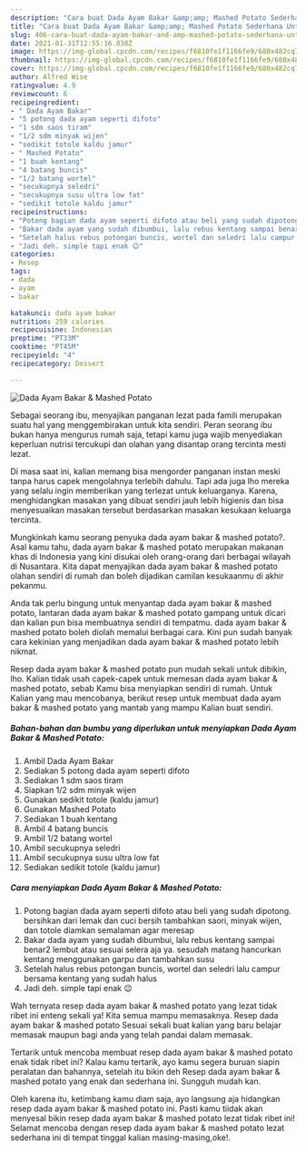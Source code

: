 ```yaml
---
description: "Cara buat Dada Ayam Bakar &amp;amp; Mashed Potato Sederhana Untuk Jualan"
title: "Cara buat Dada Ayam Bakar &amp;amp; Mashed Potato Sederhana Untuk Jualan"
slug: 406-cara-buat-dada-ayam-bakar-and-amp-mashed-potato-sederhana-untuk-jualan
date: 2021-01-31T12:55:16.838Z
image: https://img-global.cpcdn.com/recipes/f6810fe1f1166fe9/680x482cq70/dada-ayam-bakar-mashed-potato-foto-resep-utama.jpg
thumbnail: https://img-global.cpcdn.com/recipes/f6810fe1f1166fe9/680x482cq70/dada-ayam-bakar-mashed-potato-foto-resep-utama.jpg
cover: https://img-global.cpcdn.com/recipes/f6810fe1f1166fe9/680x482cq70/dada-ayam-bakar-mashed-potato-foto-resep-utama.jpg
author: Alfred Wise
ratingvalue: 4.9
reviewcount: 6
recipeingredient:
- " Dada Ayam Bakar"
- "5 potong dada ayam seperti difoto"
- "1 sdm saos tiram"
- "1/2 sdm minyak wijen"
- "sedikit totole kaldu jamur"
- " Mashed Potato"
- "1 buah kentang"
- "4 batang buncis"
- "1/2 batang wortel"
- "secukupnya seledri"
- "secukupnya susu ultra low fat"
- "sedikit totole kaldu jamur"
recipeinstructions:
- "Potong bagian dada ayam seperti difoto atau beli yang sudah dipotong. bersihkan dari lemak dan cuci bersih tambahkan saori, minyak wijen, dan totole diamkan semalaman agar meresap"
- "Bakar dada ayam yang sudah dibumbui, lalu rebus kentang sampai benar2 lembut atau sesuai selera aja ya. sesudah matang hancurkan kentang menggunakan garpu dan tambahkan susu"
- "Setelah halus rebus potongan buncis, wortel dan seledri lalu campur bersama kentang yang sudah halus"
- "Jadi deh. simple tapi enak 😉"
categories:
- Resep
tags:
- dada
- ayam
- bakar

katakunci: dada ayam bakar 
nutrition: 259 calories
recipecuisine: Indonesian
preptime: "PT33M"
cooktime: "PT45M"
recipeyield: "4"
recipecategory: Dessert

---
```



![Dada Ayam Bakar &amp; Mashed Potato](https://img-global.cpcdn.com/recipes/f6810fe1f1166fe9/680x482cq70/dada-ayam-bakar-mashed-potato-foto-resep-utama.jpg)

Sebagai seorang ibu, menyajikan panganan lezat pada famili merupakan suatu hal yang menggembirakan untuk kita sendiri. Peran seorang ibu bukan hanya mengurus rumah saja, tetapi kamu juga wajib menyediakan keperluan nutrisi tercukupi dan olahan yang disantap orang tercinta mesti lezat.

Di masa  saat ini, kalian memang bisa mengorder panganan instan meski tanpa harus capek mengolahnya terlebih dahulu. Tapi ada juga lho mereka yang selalu ingin memberikan yang terlezat untuk keluarganya. Karena, menghidangkan masakan yang dibuat sendiri jauh lebih higienis dan bisa menyesuaikan masakan tersebut berdasarkan masakan kesukaan keluarga tercinta. 



Mungkinkah kamu seorang penyuka dada ayam bakar &amp; mashed potato?. Asal kamu tahu, dada ayam bakar &amp; mashed potato merupakan makanan khas di Indonesia yang kini disukai oleh orang-orang dari berbagai wilayah di Nusantara. Kita dapat menyajikan dada ayam bakar &amp; mashed potato olahan sendiri di rumah dan boleh dijadikan camilan kesukaanmu di akhir pekanmu.

Anda tak perlu bingung untuk menyantap dada ayam bakar &amp; mashed potato, lantaran dada ayam bakar &amp; mashed potato gampang untuk dicari dan kalian pun bisa membuatnya sendiri di tempatmu. dada ayam bakar &amp; mashed potato boleh diolah memalui berbagai cara. Kini pun sudah banyak cara kekinian yang menjadikan dada ayam bakar &amp; mashed potato lebih nikmat.

Resep dada ayam bakar &amp; mashed potato pun mudah sekali untuk dibikin, lho. Kalian tidak usah capek-capek untuk memesan dada ayam bakar &amp; mashed potato, sebab Kamu bisa menyiapkan sendiri di rumah. Untuk Kalian yang mau mencobanya, berikut resep untuk membuat dada ayam bakar &amp; mashed potato yang mantab yang mampu Kalian buat sendiri.

<!--inarticleads1-->

##### Bahan-bahan dan bumbu yang diperlukan untuk menyiapkan Dada Ayam Bakar &amp; Mashed Potato:

1. Ambil  Dada Ayam Bakar
1. Sediakan 5 potong dada ayam seperti difoto
1. Sediakan 1 sdm saos tiram
1. Siapkan 1/2 sdm minyak wijen
1. Gunakan sedikit totole (kaldu jamur)
1. Gunakan  Mashed Potato
1. Sediakan 1 buah kentang
1. Ambil 4 batang buncis
1. Ambil 1/2 batang wortel
1. Ambil secukupnya seledri
1. Ambil secukupnya susu ultra low fat
1. Sediakan sedikit totole (kaldu jamur)




<!--inarticleads2-->

##### Cara menyiapkan Dada Ayam Bakar &amp; Mashed Potato:

1. Potong bagian dada ayam seperti difoto atau beli yang sudah dipotong. bersihkan dari lemak dan cuci bersih tambahkan saori, minyak wijen, dan totole diamkan semalaman agar meresap
1. Bakar dada ayam yang sudah dibumbui, lalu rebus kentang sampai benar2 lembut atau sesuai selera aja ya. sesudah matang hancurkan kentang menggunakan garpu dan tambahkan susu
1. Setelah halus rebus potongan buncis, wortel dan seledri lalu campur bersama kentang yang sudah halus
1. Jadi deh. simple tapi enak 😉




Wah ternyata resep dada ayam bakar &amp; mashed potato yang lezat tidak ribet ini enteng sekali ya! Kita semua mampu memasaknya. Resep dada ayam bakar &amp; mashed potato Sesuai sekali buat kalian yang baru belajar memasak maupun bagi anda yang telah pandai dalam memasak.

Tertarik untuk mencoba membuat resep dada ayam bakar &amp; mashed potato enak tidak ribet ini? Kalau kamu tertarik, ayo kamu segera buruan siapin peralatan dan bahannya, setelah itu bikin deh Resep dada ayam bakar &amp; mashed potato yang enak dan sederhana ini. Sungguh mudah kan. 

Oleh karena itu, ketimbang kamu diam saja, ayo langsung aja hidangkan resep dada ayam bakar &amp; mashed potato ini. Pasti kamu tiidak akan menyesal bikin resep dada ayam bakar &amp; mashed potato lezat tidak ribet ini! Selamat mencoba dengan resep dada ayam bakar &amp; mashed potato lezat sederhana ini di tempat tinggal kalian masing-masing,oke!.

